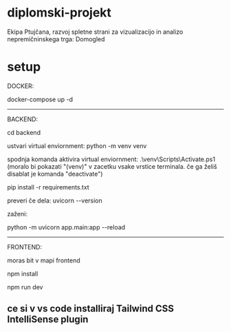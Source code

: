 # diplomski-projekt
Ekipa Ptujčana, razvoj spletne strani za vizualizacijo in analizo nepremičninskega trga: Domogled


# setup

DOCKER:

docker-compose up -d

-------------------------
BACKEND:

cd backend

ustvari virtual enviornment:
python -m venv venv

spodnja komanda aktivira virtual enviornment:
.\venv\Scripts\Activate.ps1
(moralo bi pokazati "(venv)" v zacetku vsake vrstice terminala. če ga želiš disablat je komanda "deactivate")



pip install -r requirements.txt

preveri če dela:
uvicorn --version

zaženi:

python -m uvicorn app.main:app --reload

------------------------
FRONTEND:

moras bit v mapi frontend

npm install

npm run dev	

ce si v vs code installiraj Tailwind CSS IntelliSense plugin
------------------------
